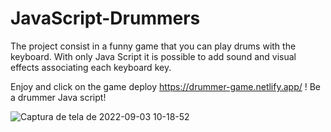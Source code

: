 # JavaScript-Drummers

The project consist in a funny game that you can play drums with the keyboard. With only 
Java Script it is possible to add sound and visual effects associating each keyboard key.

Enjoy and click on the game deploy https://drummer-game.netlify.app/ ! Be a drummer Java script!


![Captura de tela de 2022-09-03 10-18-52](https://user-images.githubusercontent.com/83990871/188272710-51c3a316-eeca-4f40-85f7-e51c50b3d4fb.png)

